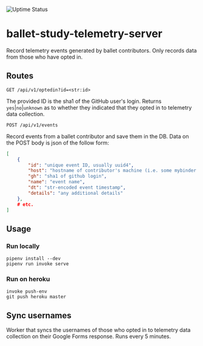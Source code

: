 ![Uptime Status](https://img.shields.io/uptimerobot/status/m785726929-7cb01c7e78ea9fd4e75a2213)

# ballet-study-telemetry-server

Record telemetry events generated by ballet contributors. Only records data from those who
have opted in.

## Routes

```
GET /api/v1/optedin?id=<str:id>
```

The provided ID is the sha1 of the GitHub user's login. Returns `yes`|`no`|`unknown` as to
whether they indicated that they opted in to telemetry data collection.

```
POST /api/v1/events
```

Record events from a ballet contributor and save them in the DB. Data on the POST body is
json of the follow form:

```json
[
    {
        "id": "unique event ID, usually uuid4",
        "host": "hostname of contributor's machine (i.e. some mybinder.org-related host)",
        "gh": "sha1 of github login",
        "name": "event name",
        "dt": "str-encoded event timestamp",
        "details": "any additional details"
    },
    # etc.
]
```
## Usage

### Run locally

```
pipenv install --dev
pipenv run invoke serve
```

### Run on heroku

```
invoke push-env
git push heroku master
```

## Sync usernames

Worker that syncs the usernames of those who opted in to telemetry data collection on their
Google Forms response. Runs every 5 minutes.
